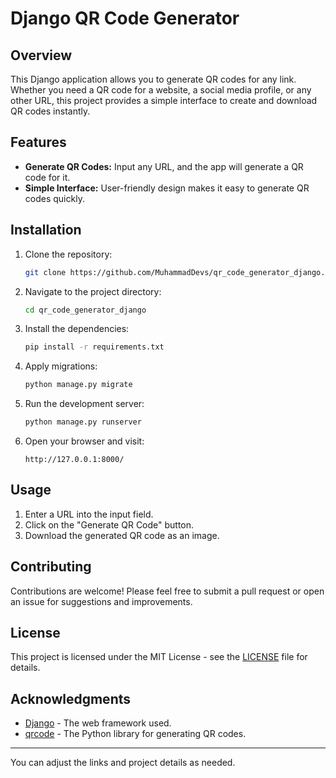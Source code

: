 
# Django QR Code Generator

## Overview

This Django application allows you to generate QR codes for any link. Whether you need a QR code for a website, a social media profile, or any other URL, this project provides a simple interface to create and download QR codes instantly.

## Features

- **Generate QR Codes:** Input any URL, and the app will generate a QR code for it.
- **Simple Interface:** User-friendly design makes it easy to generate QR codes quickly.

## Installation

1. Clone the repository:

   ```bash
   git clone https://github.com/MuhammadDevs/qr_code_generator_django.git
   ```

2. Navigate to the project directory:

   ```bash
   cd qr_code_generator_django
   ```

3. Install the dependencies:

   ```bash
   pip install -r requirements.txt
   ```

4. Apply migrations:

   ```bash
   python manage.py migrate
   ```

5. Run the development server:

   ```bash
   python manage.py runserver
   ```

6. Open your browser and visit:

   ```
   http://127.0.0.1:8000/
   ```

## Usage

1. Enter a URL into the input field.
2. Click on the "Generate QR Code" button.
3. Download the generated QR code as an image.

## Contributing

Contributions are welcome! Please feel free to submit a pull request or open an issue for suggestions and improvements.

## License

This project is licensed under the MIT License - see the [LICENSE](LICENSE) file for details.

## Acknowledgments

- [Django](https://www.djangoproject.com/) - The web framework used.
- [qrcode](https://pypi.org/project/qrcode/) - The Python library for generating QR codes.

---

You can adjust the links and project details as needed.
